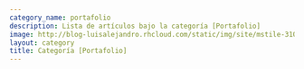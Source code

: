 ```yaml
---
category_name: portafolio
description: Lista de artículos bajo la categoría [Portafolio]
image: http://blog-luisalejandro.rhcloud.com/static/img/site/mstile-310x310.png
layout: category
title: Categoría [Portafolio]
---
```

